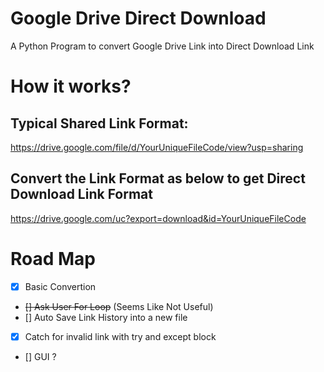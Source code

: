 # Google Drive Direct Download
A Python Program to convert Google Drive Link into Direct Download Link

# How it works?
## Typical Shared Link Format:
https://drive.google.com/file/d/YourUniqueFileCode/view?usp=sharing
## Convert the Link Format as below to get Direct Download Link Format
https://drive.google.com/uc?export=download&id=YourUniqueFileCode

# Road Map
- [x] Basic Convertion
- ~~[] Ask User For Loop~~ (Seems Like Not Useful)
- [] Auto Save Link History into a new file
- [x] Catch for invalid link with try and except block
- [] GUI ?
